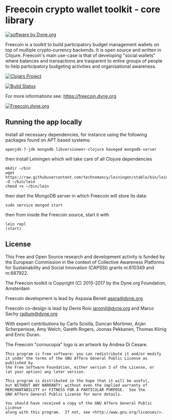 # Freecoin crypto wallet toolkit - core library


[![software by Dyne.org](https://www.dyne.org/wp-content/uploads/2015/12/software_by_dyne.png)](http://www.dyne.org)

Freecoin is a toolkit to build participatory budget management wallets on top of multiple crypto-currency backends. It is open source and written in Clojure. Freecoin's main use-case is that of developing "social wallets" where balances and transactions are trasparent to entire groups of people to help participatory budgeting activities and organisational awareness.

[![Clojars Project](https://clojars.org/org.clojars.dyne/freecoin-lib/latest-version.svg)](https://clojars.org/org.clojars.dyne/freecoin-lib)

[![Build Status](https://travis-ci.org/Commonfare-net/freecoin-lib.svg?branch=master)](https://travis-ci.org/Commonfare-net/freecoin-lib)

For more informations see: https://freecoin.dyne.org

[![Freecoin.dyne.org](https://freecoin.dyne.org/images/freecoin_logo.png)](https://freecoin.dyne.org)

## Running the app locally

Install all necessary dependencies, for instance using the following packages found on APT based systems:

```
openjdk-7-jdk mongodb libversioneer-clojure haveged mongodb-server
```

then install Leiningen which will take care of all Clojure dependencies

```
mkdir ~/bin
wget https://raw.githubusercontent.com/technomancy/leiningen/stable/bin/lein -O ~/bin/lein
chmod +x ~/bin/lein
```

then start the MongoDB server in which Freecoin will store its data:

```
sudo service mongod start
```

then from inside the Freecoin source, start it with

```
lein repl
(start)
```

## License


This Free and Open Source research and development activity is funded by the European Commission in the context of Collective Awareness Platforms for Sustainability and Social Innovation (CAPSSI) grants nr.610349 and nr.687922.

The Freecoin toolkit is Copyright (C) 2015-2017 by the Dyne.org Foundation, Amsterdam

Freecoin development is lead by Aspasia Beneti <aspra@dyne.org>

Freecoin co-design is lead by Denis Roio <jaromil@dyne.org> and Marco Sachy <radium@dyne.org>

With expert contributions by Carlo Sciolla, Duncan Mortimer, Arjan Scherpenisse, Amy Welch, Gareth Rogers, Joonas Pekkanen, Thomas König and Enric Duran.

The Freecoin "cornucopia" logo is an artwork by Andrea Di Cesare.


```
This program is free software: you can redistribute it and/or modify
it under the terms of the GNU Affero General Public License as published by
the Free Software Foundation, either version 3 of the License, or
(at your option) any later version.

This program is distributed in the hope that it will be useful,
but WITHOUT ANY WARRANTY; without even the implied warranty of
MERCHANTABILITY or FITNESS FOR A PARTICULAR PURPOSE.  See the
GNU Affero General Public License for more details.

You should have received a copy of the GNU Affero General Public License
along with this program.  If not, see <http://www.gnu.org/licenses/>.
```
